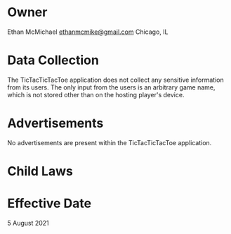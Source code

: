 # Owner

Ethan McMichael
ethanmcmike@gmail.com
Chicago, IL

# Data Collection

The TicTacTicTacToe application does not collect any sensitive information from its users. The only input from the users is an arbitrary game name, which is not stored other than on the hosting player's device.

# Advertisements

No advertisements are present within the TicTacTicTacToe application.

# Child Laws

# Effective Date

5 August 2021